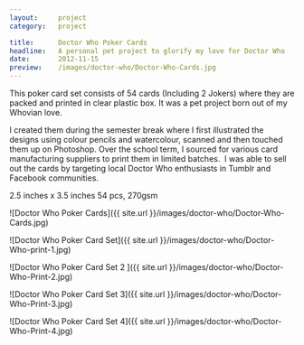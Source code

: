 ```yaml
---
layout:     project
category:   project

title:      Doctor Who Poker Cards
headline:   A personal pet project to glorify my love for Doctor Who
date:       2012-11-15
preview:    /images/doctor-who/Doctor-Who-Cards.jpg
---
```


This poker card set consists of 54 cards (Including 2 Jokers) where they are packed and printed in clear plastic box. It was a pet project born out of my Whovian love.

 I created them during the semester break where I first illustrated the designs using colour pencils and watercolour, scanned and then touched them up on Photoshop. Over the school term, I sourced for various card manufacturing suppliers to print them in limited batches.  I was able to sell out the cards by targeting local Doctor Who enthusiasts in Tumblr and Facebook communities. 

2.5 inches x 3.5 inches
54 pcs, 270gsm


![Doctor Who Poker Cards]({{ site.url }}/images/doctor-who/Doctor-Who-Cards.jpg)

![Doctor Who Poker Card Set]({{ site.url }}/images/doctor-who/Doctor-Who-print-1.jpg)

![Doctor Who Poker Card Set 2 ]({{ site.url }}/images/doctor-who/Doctor-Who-Print-2.jpg)

![Doctor Who Poker Card Set 3]({{ site.url }}/images/doctor-who/Doctor-Who-Print-3.jpg)

![Doctor Who Poker Card Set 4]({{ site.url }}/images/doctor-who/Doctor-Who-Print-4.jpg)
